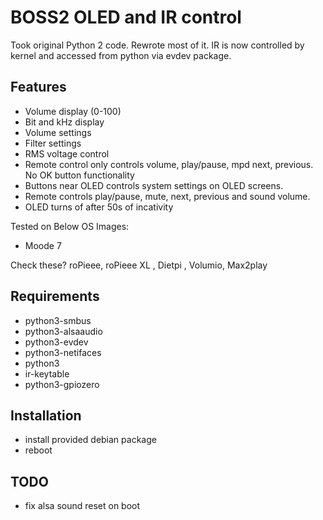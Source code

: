 # BOSS2 OLED and IR control

Took original Python 2 code. Rewrote most of it.
IR is now controlled by kernel and accessed from python via evdev package.

## Features

- Volume display (0-100)
- Bit and kHz display
- Volume settings
- Filter settings
- RMS voltage control
- Remote control only controls volume, play/pause, mpd next, previous. No OK button functionality
- Buttons near OLED controls system settings on OLED screens.
- Remote controls play/pause, mute, next, previous and sound volume.
- OLED turns of after 50s of incativity

Tested on Below OS Images:

- Moode 7

Check these?
roPieee, roPieee XL , Dietpi , Volumio, Max2play

## Requirements

- python3-smbus
- python3-alsaaudio
- python3-evdev
- python3-netifaces
- python3
- ir-keytable
- python3-gpiozero

## Installation

- install provided debian package
- reboot

## TODO

- fix alsa sound reset on boot
